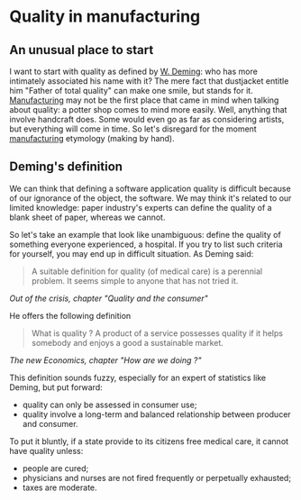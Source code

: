 # Quality in manufacturing

## An unusual place to start

I want to start with quality as defined by [W. Deming](https://en.wikipedia.org/wiki/W._Edwards_Deming): who has more intimately associated his name with it?
The mere fact that dustjacket entitle him "Father of total quality" can make one smile, but stands for it.
[Manufacturing](https://en.wiktionary.org/wiki/manufacture) may not be the first place that came in mind when 
talking about quality: a potter shop comes to mind more easily. Well, anything that involve handcraft does.
Some would even go as far as considering artists, but everything will come in time. So let's disregard for 
the moment [manufacturing](https://en.wiktionary.org/wiki/manufacture) etymology (making by hand).

## Deming's definition

We can think that defining a software application quality is difficult because of our ignorance of the
object, the software. We may think it's related to our limited knowledge: paper industry's experts can 
define the quality of a blank sheet of paper, whereas we cannot. 

So let's take an example that look like unambiguous: define the quality of something everyone experienced,
a hospital. If you try to list such criteria for yourself, you may end up in difficult situation.
As Deming said:
> A suitable definition for quality (of medical care) is a perennial problem.
> It seems simple to anyone that has not tried it.

_Out of the crisis, chapter "Quality and the consumer"_

He offers the following definition 

> What is quality ? A product of a service possesses quality if it helps somebody 
> and enjoys a good a sustainable market.

_The new Economics, chapter "How are we doing ?"_

This definition sounds fuzzy, especially for an expert of statistics like Deming, but put forward:
- quality can only be assessed in consumer use;
- quality involve a long-term and balanced relationship between producer and consumer.

To put it bluntly, if a state provide to its citizens free medical care, it cannot have quality unless:
- people are cured;
- physicians and nurses are not fired frequently or perpetually exhausted;
- taxes are moderate.

